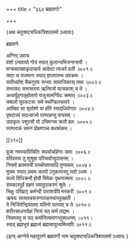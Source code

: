 +++
title = "३६४ ब्रह्मवर्गाः"

+++

\{अथ चतुःषष्ट्यधिकत्रिशततमो ऽध्यायः\}

ब्रह्मवर्गः  
    
अग्निर् उवाच  
वंशो ऽन्ववायो गोत्रं स्यात् कुलान्यभिजनान्वयौ ।  
मन्त्रव्याख्याकृदाचार्य आदेष्टा त्वध्वरे व्रती   ॥००१॥  
यष्टा च यजमानः स्यात् ज्ञात्वारम्भ उपक्रमः   ।  
सतीर्थ्याश् चैकगुरवः सभ्याः सामाजिकास् तथा   ॥००२॥  
सभासदः सभास्तारा ऋत्विजो याजकाश् च ते ।  
अध्वर्यूद्गातृहोतारो यजुःसामर्ग्विदः क्रमात्   ॥००३॥  
चषालो यूपकटकः समे स्थण्डिलचत्वरे ।  
आमिक्षा सा शृतोष्णे या क्षीरे स्याद्दधियोगतः   ॥००४॥  
पृषदाज्यं सदध्याज्ये परमान्नन्तु पायसम् ।  
उपाकृतः पशुरसौ यो ऽभिमन्त्र्य क्रतौ हतः ॥००५॥  
परम्पराकं समनं प्रोक्षणञ्च बधार्थकम्   ।  

[[२९०]]
    
पूजा नमस्यापिचितिः सपर्यार्चार्हणाः समाः   ॥००६॥  
वरिवस्या तु शुश्रूषा परिचर्याप्युपासनम् ।  
नियमो ब्रतमस्त्री तच्चोपवासादि पुण्यकम् ॥००७॥  
मुख्यः स्यात् प्रथमः कल्पो ऽनुकल्पस्तु ततो ऽधमः   ।  
कल्पे विधिक्रमौ ज्ञेयौ विवेकः पृथगात्मता ॥००८॥  
संस्कारपूर्वं ग्रहणं स्यादुपाकरणं श्रुतेः   ।  
भिक्षुः परिव्राट् कर्मन्दी पाराशर्यपि मस्करी   ॥००९॥  
ऋषयः सत्यवचसःस्नातकश्चाप्लुतव्रती ।  
ये निर्जितेन्द्रियग्रामा यतिनो यतयश् च ते ॥०१०॥  
शरीरसाधनापेक्षं नित्यं यत् कर्म तद्यमः   ।  
नियमस्तु स यत् कर्मानित्यमागन्तुसाधनम् ।०११।  
स्याद् ब्रह्मभूयं ब्रह्मत्वं ब्रह्मसायुज्यमित्यपि   ॥०११॥

\{इत्य् आग्नेये महापुराणे ब्रह्मवर्गो नाम चतुःषष्ट्यधिकत्रिशततमो ऽध्यायः  }
    
